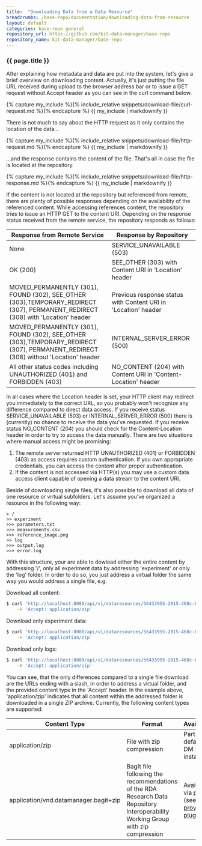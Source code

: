 ```yaml
---
title:  "Downloading Data from a Data Resource"
breadcrumbs: /base-repo/documentation/downloading-data-from-resource
layout: default
categories: base-repo general
repository_url: https://github.com/kit-data-manager/base-repo
repository_name: kit-data-manager/base-repo
---
```


### {{ page.title }}

After explaining how metadata and data are put into the system, let's give a brief overview on downloading content. Actually, it's just putting the file URL received during upload to the browser address bar or 
to issue a GET request without Accept header as you can see in the curl command below.

{% capture my_include %}{% include_relative snippets/download-file/curl-request.md %}{% endcapture %}
{{ my_include | markdownify }}

There is not much to say about the HTTP request as it only contains the location of the data...

{% capture my_include %}{% include_relative snippets/download-file/http-request.md %}{% endcapture %}
{{ my_include | markdownify }}

...and the response contains the content of the file. That's all in case the file is located at the repository.

{% capture my_include %}{% include_relative snippets/download-file/http-response.md %}{% endcapture %}
{{ my_include | markdownify }}

If the content is not located at the repository but referenced from remote, there are plenty of possible responses depending on the availability of the referenced content. While accessing references content,
the repository tries to issue an HTTP GET to the content URI. Depending on the response status received from the remote service, the repository responds as follows:

|Response from Remote Service|Response by Repository
|---|---
|None|SERVICE_UNAVAILABLE (503)
|OK (200)|SEE_OTHER (303) with Content URI in 'Location' header
|MOVED_PERMANENTLY (301), FOUND (302), SEE_OTHER (303),TEMPORARY_REDIRECT (307), PERMANENT_REDIRECT (308) with 'Location' header|Previous response status with Content URI in 'Location' header
|MOVED_PERMANENTLY (301), FOUND (302), SEE_OTHER (303),TEMPORARY_REDIRECT (307), PERMANENT_REDIRECT (308) without 'Location' header|INTERNAL_SERVER_ERROR (500)
|All other status codes including UNAUTHORIZED (401) and FORBIDDEN (403)|NO_CONTENT (204) with Content URI in 'Content-Location' header
 
In all cases where the Location header is set, your HTTP client may redirect you immediately to the correct URL, so you probably won't recognize any difference compared to direct data access. If you receive status
 SERVICE_UNAVAILABLE (503) or INTERNAL_SERVER_ERROR (500) there is (currently) no chance to receive the data you've requested. If you receive status NO_CONTENT (204) you should check for the Content-Location header in order
to try to access the data manually. There are two situations where manual access might be promising: 

1. The remote server returned HTTP UNAUTHORIZED (401) or FORBIDDEN (403) as access requires custom authentication. If you own appropriate credentials, you can access the content after proper authentication.
2. If the content is not accessed via HTTP(s) you may use a custom data access client capable of opening a data stream to the content URI.

Beside of downloading single files, it's also possible to download all data of one resource or virtual subfolders. Let's assume you've organized a resource in the following way: 

```
> /
>> experiment
>>> parameters.txt
>>> measurements.csv
>>> reference_image.png
>> log
>>> output.log
>>> error.log
```

With this structure, your are able to dowload either the entire content by addressing '/', only all experiment data by addressing 'experiment' or only the 'log' folder. In order to do so, you just address a virtual folder the same way you
would address a single file, e.g. 

Download all content:

```bash
$ curl 'http://localhost:8080/api/v1/dataresources/56433955-2015-468c-b652-79657779bcf9/data/' -i -X GET \
    -H 'Accept: application/zip'
```

Download only experiment data:

```bash
$ curl 'http://localhost:8080/api/v1/dataresources/56433955-2015-468c-b652-79657779bcf9/data/experiment/' -i -X GET \
    -H 'Accept: application/zip'
```

Download only logs:

```bash
$ curl 'http://localhost:8080/api/v1/dataresources/56433955-2015-468c-b652-79657779bcf9/data/log/' -i -X GET \
    -H 'Accept: application/zip'
```

You can see, that the only differences compared to a single file download are the URLs ending with a slash, in order to address a virtual folder, and the provided content type in the 'Accept' header. In the example above, 'application/zip'
indicates that all content within the addressed folder is downloaded in a single ZIP archive. Currently, the following content types are supported: 

|Content Type|Format|Availability
|---|---|---
|application/zip|File with zip compression|Part of default KIT DM 2.0 instance
|application/vnd.datamanager.bagit+zip|BagIt file following the recommendations of the RDA Research Data Repository Interoperability Working Group with zip compression|Available via plugin (see [bagit-provider-plugin](https://github.com/kit-data-manager/bagit-provider-plugin))
 
